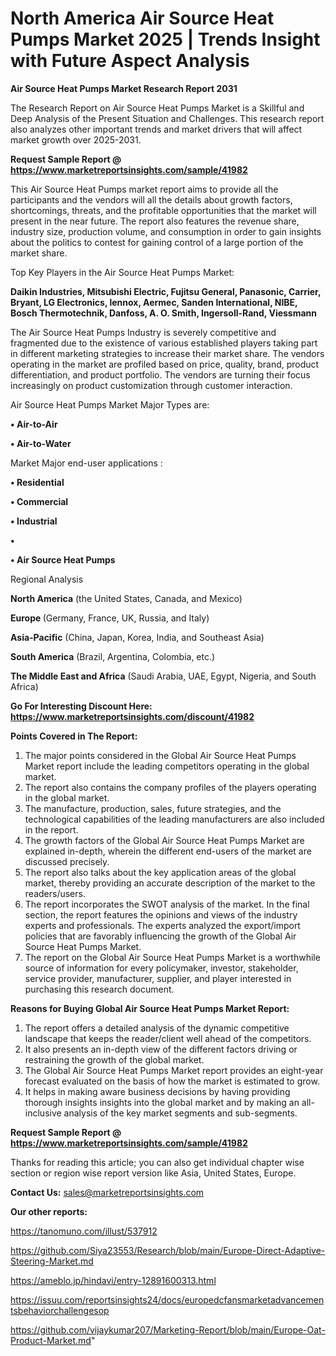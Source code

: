 # North America Air Source Heat Pumps Market 2025 | Trends Insight with Future Aspect Analysis

<strong>Air Source Heat Pumps Market Research Report 2031</strong>

The Research Report on Air Source Heat Pumps Market is a Skillful and Deep Analysis of the Present Situation and Challenges. This research report also analyzes other important trends and market drivers that will affect market growth over 2025-2031.

<strong>Request Sample Report @ <a href=https://www.marketreportsinsights.com/sample/41982>https://www.marketreportsinsights.com/sample/41982</a></strong>

This Air Source Heat Pumps market report aims to provide all the participants and the vendors will all the details about growth factors, shortcomings, threats, and the profitable opportunities that the market will present in the near future. The report also features the revenue share, industry size, production volume, and consumption in order to gain insights about the politics to contest for gaining control of a large portion of the market share.

Top Key Players in the Air Source Heat Pumps Market:

<strong>Daikin Industries, Mitsubishi Electric, Fujitsu General, Panasonic, Carrier, Bryant, LG Electronics, lennox, Aermec, Sanden International, NIBE, Bosch Thermotechnik, Danfoss, A. O. Smith, Ingersoll-Rand, Viessmann</strong>

The Air Source Heat Pumps Industry is severely competitive and fragmented due to the existence of various established players taking part in different marketing strategies to increase their market share. The vendors operating in the market are profiled based on price, quality, brand, product differentiation, and product portfolio. The vendors are turning their focus increasingly on product customization through customer interaction.

Air Source Heat Pumps Market Major Types are:

<strong>•  Air-to-Air

•  Air-to-Water</strong>

Market Major end-user applications :

<strong>•  Residential

•  Commercial

•  Industrial

•  

•  Air Source Heat Pumps</strong>

Regional Analysis

</u><strong><b>North America</b></strong> (the United States, Canada, and Mexico)

<strong><b>Europe </b></strong>(Germany, France, UK, Russia, and Italy)

<strong><b>Asia-Pacific</b></strong> (China, Japan, Korea, India, and Southeast Asia)

<strong><b>South America</b></strong> (Brazil, Argentina, Colombia, etc.)

<strong><b>The Middle East and Africa</b></strong> (Saudi Arabia, UAE, Egypt, Nigeria, and South Africa)

<strong>Go For Interesting Discount Here: <a href=https://www.marketreportsinsights.com/discount/41982>https://www.marketreportsinsights.com/discount/41982</a></strong>

<strong>Points Covered in The Report:</strong>
<ol>
  <li>The major points considered in the Global Air Source Heat Pumps Market report include the leading competitors operating in the global market.</li>
  <li>The report also contains the company profiles of the players operating in the global market.</li>
  <li>The manufacture, production, sales, future strategies, and the technological capabilities of the leading manufacturers are also included in the report.</li>
  <li>The growth factors of the Global Air Source Heat Pumps Market are explained in-depth, wherein the different end-users of the market are discussed precisely.</li>
  <li>The report also talks about the key application areas of the global market, thereby providing an accurate description of the market to the readers/users.</li>
  <li>The report incorporates the SWOT analysis of the market. In the final section, the report features the opinions and views of the industry experts and professionals. The experts analyzed the export/import policies that are favorably influencing the growth of the Global Air Source Heat Pumps Market.</li>
  <li>The report on the Global Air Source Heat Pumps Market is a worthwhile source of information for every policymaker, investor, stakeholder, service provider, manufacturer, supplier, and player interested in purchasing this research document.</li>
</ol>
<strong>Reasons for Buying Global Air Source Heat Pumps Market Report:</strong>

<ol>
  <li>The report offers a detailed analysis of the dynamic competitive landscape that keeps the reader/client well ahead of the competitors.</li>
  <li>It also presents an in-depth view of the different factors driving or restraining the growth of the global market.</li>
  <li>The Global Air Source Heat Pumps Market report provides an eight-year forecast evaluated on the basis of how the market is estimated to grow.</li>
  <li>It helps in making aware business decisions by having providing thorough insights insights into the global market and by making an all-inclusive analysis of the key market segments and sub-segments.</li>
</ol>
<strong>Request Sample Report @ <a href=https://www.marketreportsinsights.com/sample/41982>https://www.marketreportsinsights.com/sample/41982</a></strong>


Thanks for reading this article; you can also get individual chapter wise section or region wise report version like Asia, United States, Europe.

<strong>Contact Us:</strong>
sales@marketreportsinsights.com

<strong>Our other reports:</strong>

<a href=https://tanomuno.com/illust/537912>https://tanomuno.com/illust/537912</a>

<a href=https://github.com/Siya23553/Research/blob/main/Europe-Direct-Adaptive-Steering-Market.md>https://github.com/Siya23553/Research/blob/main/Europe-Direct-Adaptive-Steering-Market.md</a>

<a href=https://ameblo.jp/hindavi/entry-12891600313.html>https://ameblo.jp/hindavi/entry-12891600313.html</a>

<a href=https://issuu.com/reportsinsights24/docs/europedcfansmarketadvancementsbehaviorchallengesop>https://issuu.com/reportsinsights24/docs/europedcfansmarketadvancementsbehaviorchallengesop</a>

<a href=https://github.com/vijaykumar207/Marketing-Report/blob/main/Europe-Oat-Product-Market.md>https://github.com/vijaykumar207/Marketing-Report/blob/main/Europe-Oat-Product-Market.md</a>"
